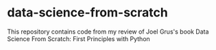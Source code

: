 # data-science-from-scratch
This repository contains code from my review of Joel Grus's book Data Science From Scratch: First Principles with Python
